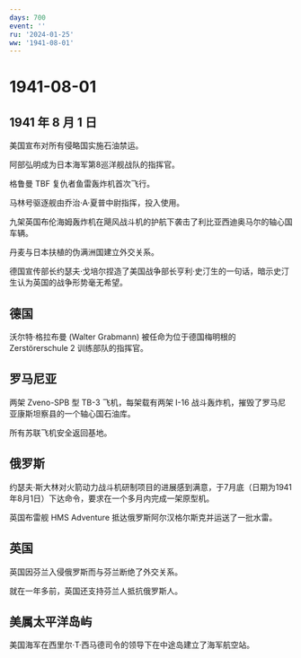 ```yaml
---
days: 700
event: ''
ru: '2024-01-25'
ww: '1941-08-01'
---
```


# 1941-08-01

## 1941 年 8 月 1 日

美国宣布对所有侵略国实施石油禁运。

阿部弘明成为日本海军第8巡洋舰战队的指挥官。

格鲁曼 TBF 复仇者鱼雷轰炸机首次飞行。

马林号驱逐舰由乔治·A·夏普中尉指挥，投入使用。

九架英国布伦海姆轰炸机在飓风战斗机的护航下袭击了利比亚西迪奥马尔的轴心国车辆。

丹麦与日本扶植的伪满洲国建立外交关系。

德国宣传部长约瑟夫·戈培尔捏造了美国战争部长亨利·史汀生的一句话，暗示史汀生认为英国的战争形势毫无希望。

## 德国

沃尔特·格拉布曼 (Walter Grabmann) 被任命为位于德国梅明根的
Zerstörerschule 2 训练部队的指挥官。

## 罗马尼亚

两架 Zveno-SPB 型 TB-3 飞机，每架载有两架 I-16
战斗轰炸机，摧毁了罗马尼亚康斯坦察县的一个轴心国石油库。

所有苏联飞机安全返回基地。

## 俄罗斯

约瑟夫·斯大林对火箭动力战斗机研制项目的进展感到满意，于7月底（日期为1941年8月1日）下达命令，要求在一个多月内完成一架原型机。

英国布雷舰 HMS Adventure 抵达俄罗斯阿尔汉格尔斯克并运送了一批水雷。

## 英国

英国因芬兰入侵俄罗斯而与芬兰断绝了外交关系。

就在一年多前，英国还支持芬兰人抵抗俄罗斯人。

## 美属太平洋岛屿

美国海军在西里尔·T·西马德司令的领导下在中途岛建立了海军航空站。